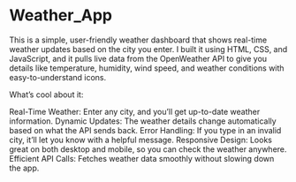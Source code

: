 # Weather_App

This is a simple, user-friendly weather dashboard that shows real-time weather updates based on the city you enter. I built it using HTML, CSS, and JavaScript, and it pulls live data from the OpenWeather API to give you details like temperature, humidity, wind speed, and weather conditions with easy-to-understand icons.

What’s cool about it:

Real-Time Weather: Enter any city, and you’ll get up-to-date weather information.
Dynamic Updates: The weather details change automatically based on what the API sends back.
Error Handling: If you type in an invalid city, it’ll let you know with a helpful message.
Responsive Design: Looks great on both desktop and mobile, so you can check the weather anywhere.
Efficient API Calls: Fetches weather data smoothly without slowing down the app.

